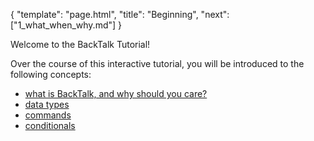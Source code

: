 {
    "template": "page.html",
    "title": "Beginning",
    "next": ["1_what_when_why.md"]
}

Welcome to the BackTalk Tutorial!

Over the course of this interactive tutorial, you will be introduced to the
following concepts:

 * [what is BackTalk, and why should you care?](/1_what_when_why)
 * [data types](/2_data)
 * [commands](/3_commands)
 * [conditionals](/4_conditionals)
